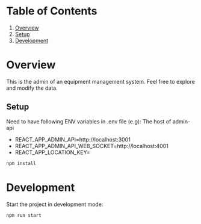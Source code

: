 # Table of Contents
1. [Overview](#overview)
2. [Setup](#setup)
3. [Development](#development)

# Overview

This is the admin of an equipment management system. Feel free to explore and modify the data.

## Setup

Need to have following ENV variables in .env file (e.g):
The host of admin-api

- REACT_APP_ADMIN_API=http://localhost:3001
- REACT_APP_ADMIN_API_WEB_SOCKET=http://localhost:4001
- REACT_APP_LOCATION_KEY=

```sh
npm install
```

# Development

Start the project in development mode:
```shell
npm run start
```
